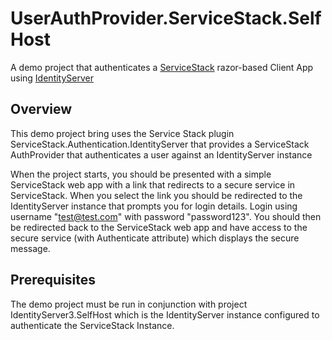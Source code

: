 # UserAuthProvider.ServiceStack.SelfHost

A demo project that authenticates a [ServiceStack](https://servicestack.net/) razor-based Client App using [IdentityServer](https://identityserver.github.io/)

## Overview
This demo project bring uses the Service Stack plugin ServiceStack.Authentication.IdentityServer that provides a ServiceStack AuthProvider that authenticates a user against an IdentityServer instance

When the project starts, you should be presented with a simple ServiceStack web app with a link that redirects to a secure service in ServiceStack. When you select the link you should be redirected to the IdentityServer instance that prompts you for login details.  Login using username "test@test.com" with password "password123".  You should then be redirected back to the ServiceStack web app and have access to the secure service (with Authenticate attribute) which displays the secure message.

## Prerequisites
The demo project must be run in conjunction with project IdentityServer3.SelfHost which is the IdentityServer instance configured to authenticate the ServiceStack Instance.